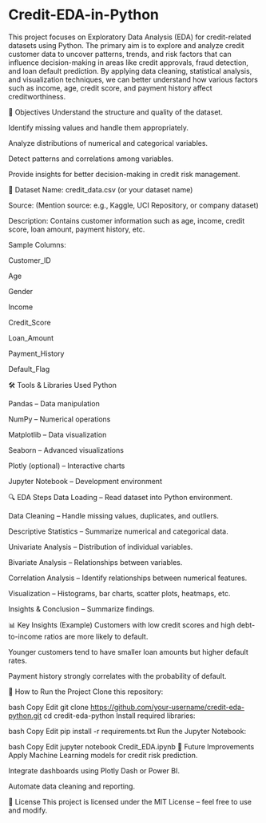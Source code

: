 # Credit-EDA-in-Python
This project focuses on Exploratory Data Analysis (EDA) for credit-related datasets using Python. The primary aim is to explore and analyze credit customer data to uncover patterns, trends, and risk factors that can influence decision-making in areas like credit approvals, fraud detection, and loan default prediction. By applying data cleaning, statistical analysis, and visualization techniques, we can better understand how various factors such as income, age, credit score, and payment history affect creditworthiness.

🎯 Objectives
Understand the structure and quality of the dataset.

Identify missing values and handle them appropriately.

Analyze distributions of numerical and categorical variables.

Detect patterns and correlations among variables.

Provide insights for better decision-making in credit risk management.

📂 Dataset
Name: credit_data.csv (or your dataset name)

Source: (Mention source: e.g., Kaggle, UCI Repository, or company dataset)

Description: Contains customer information such as age, income, credit score, loan amount, payment history, etc.

Sample Columns:

Customer_ID

Age

Gender

Income

Credit_Score

Loan_Amount

Payment_History

Default_Flag

🛠 Tools & Libraries Used
Python

Pandas – Data manipulation

NumPy – Numerical operations

Matplotlib – Data visualization

Seaborn – Advanced visualizations

Plotly (optional) – Interactive charts

Jupyter Notebook – Development environment

🔍 EDA Steps
Data Loading – Read dataset into Python environment.

Data Cleaning – Handle missing values, duplicates, and outliers.

Descriptive Statistics – Summarize numerical and categorical data.

Univariate Analysis – Distribution of individual variables.

Bivariate Analysis – Relationships between variables.

Correlation Analysis – Identify relationships between numerical features.

Visualization – Histograms, bar charts, scatter plots, heatmaps, etc.

Insights & Conclusion – Summarize findings.

📊 Key Insights (Example)
Customers with low credit scores and high debt-to-income ratios are more likely to default.

Younger customers tend to have smaller loan amounts but higher default rates.

Payment history strongly correlates with the probability of default.

🚀 How to Run the Project
Clone this repository:

bash
Copy
Edit
git clone https://github.com/your-username/credit-eda-python.git
cd credit-eda-python
Install required libraries:

bash
Copy
Edit
pip install -r requirements.txt
Run the Jupyter Notebook:

bash
Copy
Edit
jupyter notebook Credit_EDA.ipynb
📌 Future Improvements
Apply Machine Learning models for credit risk prediction.

Integrate dashboards using Plotly Dash or Power BI.

Automate data cleaning and reporting.

📜 License
This project is licensed under the MIT License – feel free to use and modify.


